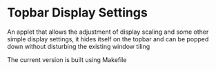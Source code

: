 # Topbar Display Settings

An applet that allows the adjustment of display scaling and some other simple display settings, it hides itself on the topbar and can be popped down without disturbing the existing window tiling

The current version is built using Makefile
